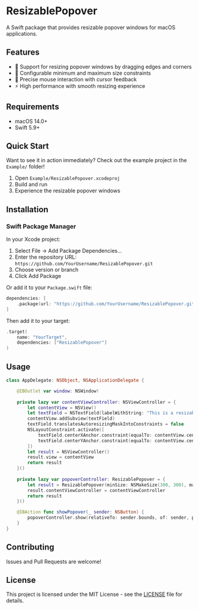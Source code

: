 # ResizablePopover

A Swift package that provides resizable popover windows for macOS applications.

## Features

- 🔄 Support for resizing popover windows by dragging edges and corners
- 📏 Configurable minimum and maximum size constraints
- 🎯 Precise mouse interaction with cursor feedback
- ⚡ High performance with smooth resizing experience

## Requirements

- macOS 14.0+
- Swift 5.9+

## Quick Start

Want to see it in action immediately? Check out the example project in the `Example/` folder!

1. Open `Example/ResizablePopover.xcodeproj`
2. Build and run
3. Experience the resizable popover windows

## Installation

### Swift Package Manager

In your Xcode project:

1. Select File → Add Package Dependencies...
2. Enter the repository URL: `https://github.com/YourUsername/ResizablePopover.git`
3. Choose version or branch
4. Click Add Package

Or add it to your `Package.swift` file:

```swift
dependencies: [
    .package(url: "https://github.com/YourUsername/ResizablePopover.git", from: "1.0.0")
]
```

Then add it to your target:

```swift
.target(
    name: "YourTarget",
    dependencies: ["ResizablePopover"]
)
```

## Usage

```swift
class AppDelegate: NSObject, NSApplicationDelegate {

    @IBOutlet var window: NSWindow!
    
    private lazy var contentViewController: NSViewController = {
        let contentView = NSView()
        let textField = NSTextField(labelWithString: "This is a resizable popover example.")
        contentView.addSubview(textField)
        textField.translatesAutoresizingMaskIntoConstraints = false
        NSLayoutConstraint.activate([
            textField.centerXAnchor.constraint(equalTo: contentView.centerXAnchor),
            textField.centerYAnchor.constraint(equalTo: contentView.centerYAnchor)
        ])
        let result = NSViewController()
        result.view = contentView
        return result
    }()
    
    private lazy var popoverController: ResizablePopover = {
        let result = ResizablePopover(minSize: NSMakeSize(300, 300), maxSize: NSMakeSize(600, 600))
        result.contentViewController = contentViewController
        return result
    }()

    @IBAction func showPopover(_ sender: NSButton) {
        popoverController.show(relativeTo: sender.bounds, of: sender, preferredEdge: .maxY)
    }
}

```

## Contributing

Issues and Pull Requests are welcome!

## License

This project is licensed under the MIT License - see the [LICENSE](LICENSE) file for details. 
